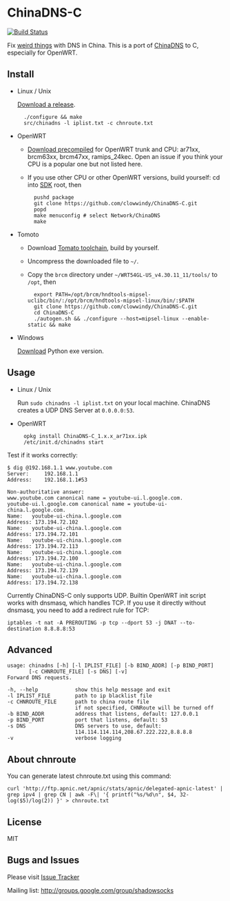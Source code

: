 ChinaDNS-C
==========

[![Build Status]][Travis CI]

Fix [weird things] with DNS in China.
This is a port of [ChinaDNS] to C, especially for OpenWRT.

Install
-------

* Linux / Unix

    [Download a release].

        ./configure && make
        src/chinadns -l iplist.txt -c chnroute.txt

* OpenWRT

    * [Download precompiled] for OpenWRT trunk and CPU: ar71xx, brcm63xx,
      brcm47xx, ramips_24kec. Open an issue if you think your CPU is a popular
      one but not listed here.
    * If you use other CPU or other OpenWRT versions, build yourself:
      cd into [SDK] root, then

            pushd package
            git clone https://github.com/clowwindy/ChinaDNS-C.git
            popd
            make menuconfig # select Network/ChinaDNS
            make

* Tomoto

    * Download [Tomato toolchain], build by yourself.
    * Uncompress the downloaded file to `~/`.
    * Copy the `brcm` directory under
      `~/WRT54GL-US_v4.30.11_11/tools/` to `/opt`, then

            export PATH=/opt/brcm/hndtools-mipsel-uclibc/bin/:/opt/brcm/hndtools-mipsel-linux/bin/:$PATH
            git clone https://github.com/clowwindy/ChinaDNS-C.git
            cd ChinaDNS-C
            ./autogen.sh && ./configure --host=mipsel-linux --enable-static && make

* Windows

    [Download] Python exe version.

Usage
-----

* Linux / Unix

    Run `sudo chinadns -l iplist.txt` on your local machine. ChinaDNS creates a
    UDP DNS Server at `0.0.0.0:53`.

* OpenWRT

        opkg install ChinaDNS-C_1.x.x_ar71xx.ipk
        /etc/init.d/chinadns start

Test if it works correctly:

    $ dig @192.168.1.1 www.youtube.com
    Server:		192.168.1.1
    Address:	192.168.1.1#53

    Non-authoritative answer:
    www.youtube.com	canonical name = youtube-ui.l.google.com.
    youtube-ui.l.google.com	canonical name = youtube-ui-china.l.google.com.
    Name:	youtube-ui-china.l.google.com
    Address: 173.194.72.102
    Name:	youtube-ui-china.l.google.com
    Address: 173.194.72.101
    Name:	youtube-ui-china.l.google.com
    Address: 173.194.72.113
    Name:	youtube-ui-china.l.google.com
    Address: 173.194.72.100
    Name:	youtube-ui-china.l.google.com
    Address: 173.194.72.139
    Name:	youtube-ui-china.l.google.com
    Address: 173.194.72.138

Currently ChinaDNS-C only supports UDP. Builtin OpenWRT init script works with
dnsmasq, which handles TCP. If you use it directly without dnsmasq, you need to
add a redirect rule for TCP:

    iptables -t nat -A PREROUTING -p tcp --dport 53 -j DNAT --to-destination 8.8.8.8:53

Advanced
--------

    usage: chinadns [-h] [-l IPLIST_FILE] [-b BIND_ADDR] [-p BIND_PORT]
           [-c CHNROUTE_FILE] [-s DNS] [-v]
    Forward DNS requests.

    -h, --help            show this help message and exit
    -l IPLIST_FILE        path to ip blacklist file
    -c CHNROUTE_FILE      path to china route file
                          if not specified, CHNRoute will be turned off
    -b BIND_ADDR          address that listens, default: 127.0.0.1
    -p BIND_PORT          port that listens, default: 53
    -s DNS                DNS servers to use, default:
                          114.114.114.114,208.67.222.222,8.8.8.8
    -v                    verbose logging

About chnroute
--------------

You can generate latest chnroute.txt using this command:

    curl 'http://ftp.apnic.net/apnic/stats/apnic/delegated-apnic-latest' | grep ipv4 | grep CN | awk -F\| '{ printf("%s/%d\n", $4, 32-log($5)/log(2)) }' > chnroute.txt


License
-------
MIT

Bugs and Issues
----------------
Please visit [Issue Tracker]

Mailing list: http://groups.google.com/group/shadowsocks


[Build Status]:         https://img.shields.io/travis/clowwindy/ChinaDNS-C/master.svg?style=flat
[ChinaDNS]:             https://github.com/clowwindy/ChinaDNS
[Download]:             https://sourceforge.net/projects/chinadns/files/dist/
[Issue Tracker]:        https://github.com/clowwindy/ChinaDNS-C/issues?state=open
[Download precompiled]: https://sourceforge.net/projects/chinadns/files/dist/
[Download a release]:   https://github.com/clowwindy/ChinaDNS-C/releases
[SDK]:                  http://wiki.openwrt.org/doc/howto/obtain.firmware.sdk
[Tomato toolchain]:     http://downloads.linksysbycisco.com/downloads/WRT54GL_v4.30.11_11_US.tgz
[Travis CI]:            https://travis-ci.org/clowwindy/ChinaDNS-C
[weird things]:         http://en.wikipedia.org/wiki/Great_Firewall_of_China#Blocking_methods
